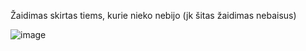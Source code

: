 Žaidimas skirtas tiems, kurie nieko nebijo (jk šitas žaidimas nebaisus)




![image](https://github.com/vincentasa/Real-Tournament/assets/84776791/6a3134d0-b0c5-4d70-afb4-aa064d3f1c11)
